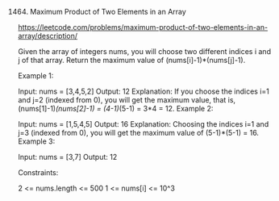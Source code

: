 1464. Maximum Product of Two Elements in an Array

https://leetcode.com/problems/maximum-product-of-two-elements-in-an-array/description/


Given the array of integers nums, you will choose two different indices i and j of that array. Return the maximum value of (nums[i]-1)*(nums[j]-1).
 

Example 1:

Input: nums = [3,4,5,2]
Output: 12 
Explanation: If you choose the indices i=1 and j=2 (indexed from 0), you will get the maximum value, that is, (nums[1]-1)*(nums[2]-1) = (4-1)*(5-1) = 3*4 = 12. 
Example 2:

Input: nums = [1,5,4,5]
Output: 16
Explanation: Choosing the indices i=1 and j=3 (indexed from 0), you will get the maximum value of (5-1)*(5-1) = 16.
Example 3:

Input: nums = [3,7]
Output: 12
 

Constraints:

2 <= nums.length <= 500
1 <= nums[i] <= 10^3

